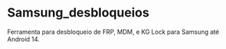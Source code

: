 # Samsung_desbloqueios
Ferramenta para desbloqueio de FRP, MDM, e KG Lock para Samsung até Android 14.
